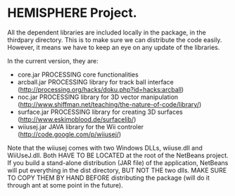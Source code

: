 # HEMISPHERE Project.

All the dependent libraries are included locally in the package, in the thirdpary directory. 
This is to make sure we can distribute the code easily. However, it means we have to keep an eye 
on any update of the libraries. 

In the current version, they are:
 
- core.jar        PROCESSING core functionalities
- arcball.jar     PROCESSING library for track ball interface
                (http://processing.org/hacks/doku.php?id=hacks:arcball)
- noc.jar         PROCESSING library for 3D vector manipulation
                (http://www.shiffman.net/teaching/the-nature-of-code/library/)
- surface.jar     PROCESSING library for creating 3D surfaces
                (http://www.eskimoblood.de/surfacelib/)
- wiiusej.jar     JAVA library for the Wii controler
                (http://code.google.com/p/wiiusej/)

Note that the wiiusej comes with two Windows DLLs, wiiuse.dll and WiiUseJ.dll. 
Both HAVE TO BE LOCATED at the root of the NetBeans project. 
If you build a stand-alone distribution (JAR file) of the application, NetBeans will put everything 
in the dist directory, BUT NOT THE two dlls. 
MAKE SURE TO COPY THEM BY HAND BEFORE distributing the package (will do it through ant at some point in the future).

